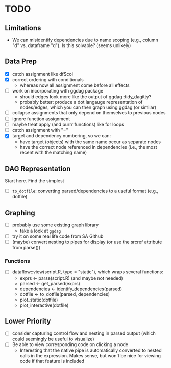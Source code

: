 
# TODO 

## Limitations

- We can misidentify dependencies due to name scoping (e.g., column "d" vs. dataframe "d"). Is this solvable? (seems unlikely)

## Data Prep

- [x] catch assignment like df$col
- [x] correct ordering with conditionals
    + whereas now all assignment come before all effects
- [ ] work on incorporating with ggdag package
    + should edges look more like the output of ggdag::tidy_dagitty?
    + probably better: produce a dot langauge representation of nodes/edges, which you can then graph using ggdag (or similar)
- [ ] collapse assignments that only depend on themselves to previous nodes
- [ ] ignore function assignment
- [ ] maybe treat apply (and purrr functions) like for loops
- [ ] catch assignment with "="
- [x] target and dependency numbering, so we can:
    + have target (objects) with the same name occur as separate nodes
    + have the correct node referenced in dependencies (i.e., the most recent with the matching name)
 
## DAG Representation

Start here. Find the simplest

- [ ] `to_dotfile`: converting parsed/dependencies to a useful format (e.g., dotfile)

## Graphing
   
- [ ] probably use some existing graph library
    + take a look at `ggdag`
- [ ] try it on some real life code from SA Github
- [ ] (maybe) convert nesting to pipes for display (or use the srcref attribute from parse())

### Functions

- [ ] dataflow::view(script.R, type = "static"), which wraps several functions:
    + exprs <- parse(script.R) (and maybe not needed)
    + parsed <- get_parsed(exprs)
    + dependencies <- identify_dependencies(parsed)
    + dotfile <- to_dotfile(parsed, dependencies)
    + plot_static(dotfile)
    + plot_interactive(dotfile)
    
## Lower Priority

- [ ] consider capturing control flow and nesting in parsed output (which could seemingly be useful to visualize)
- [ ] Be able to view corresponding code on clicking a node
    + Interesting that the native pipe is automatically converted to nested calls in the expression. Makes sense, but won't be nice for viewing code if that feature is included
